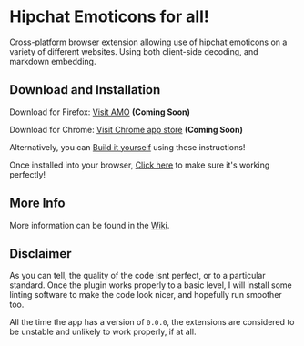 # Hipchat Emoticons for all! #

Cross-platform browser extension allowing use of hipchat emoticons on a variety of different websites. Using both client-side decoding, and markdown embedding.

## Download and Installation ##
Download for Firefox: [Visit AMO]() __(Coming Soon)__


Download for Chrome: [Visit Chrome app store]() __(Coming Soon)__


Alternatively, you can [Build it yourself](https://github.com/RealOrangeOne/hipchat-emoticons-for-all/wiki/Building-for-yourself) using these instructions!

Once installed into your browser, [Click here](https://github.com/RealOrangeOne/hipchat-emoticons-for-all/wiki/Test-the-plugin-works-correctly) to make sure it's working perfectly!


## More Info ##
More information can be found in the [Wiki](https://github.com/RealOrangeOne/hipchat-emoticons-for-all/wiki).

## Disclaimer ##
As you can tell, the quality of the code isnt perfect, or to a particular standard. Once the plugin works properly to a basic level, I will install some linting software to make the code look nicer, and hopefully run smoother too.

All the time the app has a version of `0.0.0`, the extensions are considered to be unstable and unlikely to work properly, if at all.

